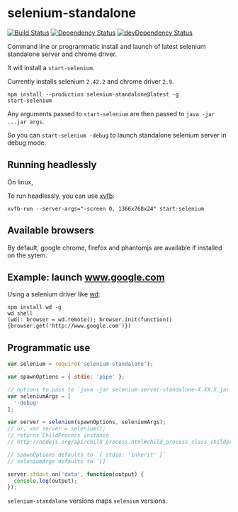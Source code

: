 # selenium-standalone

[![Build Status](https://travis-ci.org/vvo/selenium-standalone.svg?branch=master)](https://travis-ci.org/vvo/selenium-standalone)
[![Dependency Status](https://david-dm.org/vvo/selenium-standalone.svg?style=flat-square)](https://david-dm.org/vvo/selenium-standalone)
[![devDependency Status](https://david-dm.org/vvo/selenium-standalone/dev-status.svg?style=flat-square)](https://david-dm.org/vvo/selenium-standalone#info=devDependencies)

Command line or programmatic install and launch of latest selenium standalone
server and chrome driver.

It will install a `start-selenium`.

Currently installs selenium `2.42.2` and chrome driver `2.9`.

```shell
npm install --production selenium-standalone@latest -g
start-selenium
```

Any arguments passed to `start-selenium` are then passed to
`java -jar ...jar args`.

So you can `start-selenium -debug` to launch standalone selenium server
in debug mode.

## Running headlessly

On linux,

To run headlessly, you can use [xvfb](http://en.wikipedia.org/wiki/Xvfb):

```shell
xvfb-run --server-args="-screen 0, 1366x768x24" start-selenium
```

## Available browsers

By default, google chrome, firefox and phantomjs are available
if installed on the sytem.

## Example: launch www.google.com

Using a selenium driver like [wd](https://github.com/admc/wd):

```shell
npm install wd -g
wd shell
(wd): browser = wd.remote(); browser.init(function(){browser.get('http://www.google.com')})
```

## Programmatic use

```js
var selenium = require('selenium-standalone');

var spawnOptions = { stdio: 'pipe' };

// options to pass to `java -jar selenium-server-standalone-X.XX.X.jar`
var seleniumArgs = [
  '-debug'
];

var server = selenium(spawnOptions, seleniumArgs);
// or, var server = selenium();
// returns ChildProcess instance
// http://nodejs.org/api/child_process.html#child_process_class_childprocess

// spawnOptions defaults to `{ stdio: 'inherit' }`
// seleniumArgs defaults to `[]`

server.stdout.on('data', function(output) {
  console.log(output);
});
```

`selenium-standalone` versions maps `selenium` versions.
